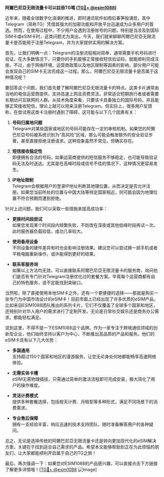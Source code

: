 **阿爾巴尼亞无限流量卡可以註冊TG嗎 [[TG💪+ @esim1088](https://t.me/s/esim1088)]**

近年来，随着全球数字化浪潮的推进，即时通讯软件如雨后春笋般涌现，其中Telegram（简称TG）凭借其强大的加密功能和开放平台迅速成为众多用户的首选。然而，在使用过程中，不少用户会遇到注册账号的问题，特别是当涉及到国际SIM卡或eSIM卡时，这类问题尤为突出。今天，我们就来聊聊阿爾巴尼亞无限流量卡是否能用于注册Telegram，并为大家提供实用的解决方案。

首先，让我们明确一点：Telegram的注册流程相对简单，通常需要手机号码进行验证。在大多数情况下，只要你的手机能够正常接收短信验证码，就能顺利完成注册。不过，由于网络环境、运营商政策以及地区限制等因素的影响，部分用户可能会发现自己的SIM卡无法完成这一过程。那么，阿爾巴尼亞无限流量卡是否属于这种情况呢？

要回答这个问题，我们首先要了解阿爾巴尼亞无限流量卡的特点。这类卡片通常由当地的电信运营商提供，支持高速上网且资费灵活，非常适合短期旅行者或者需要长期访问互联网的人群。从技术角度来看，只要该卡具备独立的国际号码，并且能够正常接收短信，理论上就可以用来注册Telegram。但实际上，很多用户反馈称，在尝试用这类卡注册时遇到了障碍，这可能与以下几个因素有关：

1. **号码归属地问题**  
   Telegram对某些国家或地区的号码可能存在一定的审核机制。如果您的阿爾巴尼亞号码被系统识别为“高风险”区域，那么可能会触发额外的安全验证步骤，甚至直接拒绝注册请求。这种现象虽然不常见，但确实存在。

2. **短信接收稳定性**  
   即便拥有合法的号码，如果运营商提供的短信服务不够稳定，也可能导致验证码无法及时送达。尤其是在高峰时段或信号不佳的情况下，这种情况更容易发生。

3. **IP地址限制**  
   Telegram会根据用户的登录IP地址判断其地理位置，从而决定是否允许注册。如果您当前所处的位置与中国大陆等特定国家相近，则可能会因为地理位置不符合预期而遭到拒绝。

针对上述问题，我们可以采取一些措施来提高成功率：

- **更换时间段尝试**  
  如果您发现某个时间段内频繁失败，不妨改在深夜或其他低峰时段再试一次。此时服务器负载较低，成功几率较大。

- **使用备用设备**  
  不同设备的硬件差异有时也会影响注册效果。建议您可以尝试换一部手机或者平板电脑重新操作，或许能得到更好的结果。

- **联系客服咨询**  
  如果以上方法均无效，可以直接联系阿爾巴尼亞无限流量卡的服务商，询问他们是否有专门针对Telegram注册优化过的套餐方案。毕竟每个运营商都有自己的特色服务，说不定能找到突破口。

当然啦，除了直接使用本地SIM卡之外，还有一个更便捷的选择——那就是购买一张专门为中国市场设计的eSIM卡！目前市面上已经出现了许多优质的eSIM产品，比如来自ESIM1088团队推出的系列卡片，它们不仅覆盖了全球多个国家和地区，还特别针对华人用户的需求进行了定制开发。无论是日常社交娱乐还是商务办公需求，都能轻松满足。

说到这里，不得不提一下ESIM1088这个品牌。作为一家专注于跨境通信领域的创新型企业，他们始终坚持以客户为中心，不断推出高品质的产品和服务。他们的eSIM卡具有以下几大优势：

- **多国通用**  
  支持超过150个国家和地区的漫游服务，让您无论身处何地都能畅享高速网络体验。

- **无需实体卡槽**  
  eSIM无需物理插拔，只需通过简单的激活流程即可完成安装，极大简化了用户的操作难度。

- **灵活计费模式**  
  提供多种套餐选择，包括按天计费、月租型等多种形式，满足不同场景下的消费需求。

- **专业售后保障**  
  拥有一支经验丰富、响应迅速的技术支持团队，随时准备解答用户的各种疑问。

总之，无论是选择传统的阿爾巴尼亞无限流量卡还是转向更加现代化的eSIM解决方案，关键在于找到适合自己需求的产品。希望本文能够帮助到正在为此烦恼的朋友们，让大家都能顺利开启属于自己的TG之旅！

最后，再次强调一下：如果您对ESIM1088的产品感兴趣，可以直接点击下方链接了解更多详情哦！[[TG💪+ @esim1088](https://t.me/s/esim1088) ![Image](https://i.postimg.cc/4NQfJmqS/Snipaste-2025-05-13-00-14-12.png)]
